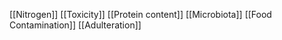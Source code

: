 [[Nitrogen]]
[[Toxicity]]
[[Protein content]]
[[Microbiota]]
[[Food Contamination]]
[[Adulteration]]
